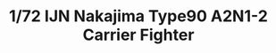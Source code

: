 ---
layout: product
title: "1/72 IJN Nakajima Type90 A2N1-2 Carrier Fighter"
price: "2700" 
desc: "Maketa"
img_path: "/assets/img/FP21.webp"
brand: "FineMolds"
available: false
special_offer: false
new: false
soon: false
cat: "010000"
subcat: "015900"
subsubcat: "0N/A"
sifra: "FP21"
popular: false
---